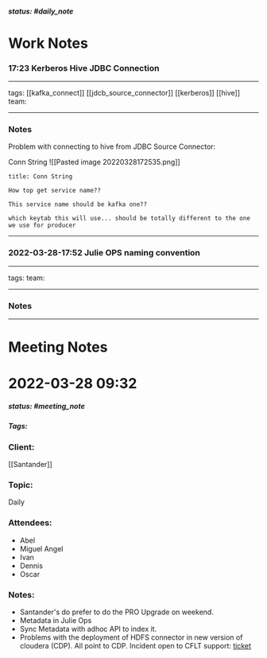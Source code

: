 ##### status: #daily_note 


# Work Notes


### 17:23 Kerberos Hive JDBC Connection

---

tags:
[[kafka_connect]] [[jdcb_source_connector]] [[kerberos]] [[hive]]
team:

---

### Notes

Problem with connecting to hive from JDBC Source Connector:

Conn String
![[Pasted image 20220328172535.png]]

```ad-question
title: Conn String

How top get service name??

This service name should be kafka one??

which keytab this will use... should be totally different to the one we use for producer

```

---


### 2022-03-28-17:52 Julie OPS naming convention

---

tags:
team:

---

### Notes



---
# Meeting Notes

# 2022-03-28 09:32
##### status: #meeting_note
##### Tags:

### Client:
[[Santander]]
### Topic:
Daily
### Attendees:
* Abel
* Miguel Angel
* Ivan
* Dennis
* Oscar

### Notes:
- Santander's do prefer to do the PRO Upgrade on weekend.
- Metadata in Julie Ops
- Sync Metadata with adhoc API to index it.
- Problems with the deployment of HDFS connector in new version of cloudera (CDP). All point to CDP. Incident open to CFLT support: [ticket](https://confluent.zendesk.com/agent/tickets/98801)